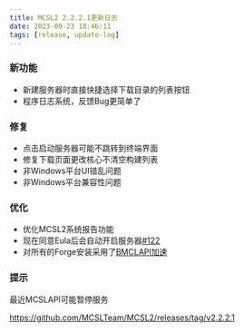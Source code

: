 ```yaml
---
title: MCSL2 2.2.2.1更新日志
date: 2023-09-23 18:46:11
tags: [release, update-log]
---
```

### 新功能  
 - 新建服务器时直接快捷选择下载目录的列表按钮  
 - 程序日志系统，反馈Bug更简单了  
### 修复  
 - 点击启动服务器可能不跳转到终端界面  
 - 修复下载页面更改核心不清空构建列表  
 - 非Windows平台UI错乱问题  
 - 非Windows平台兼容性问题  
### 优化  
 - 优化MCSL2系统报告功能  
 - 现在同意Eula后会自动开启服务器[#122](https://github.com/MCSLTeam/MCSL2/pull/122)
 - 对所有的Forge安装采用了[BMCLAPI加速](https://bmclapidoc.bangbang93.com/)

### 提示  
最近MCSLAPI可能暂停服务
 
https://github.com/MCSLTeam/MCSL2/releases/tag/v2.2.2.1